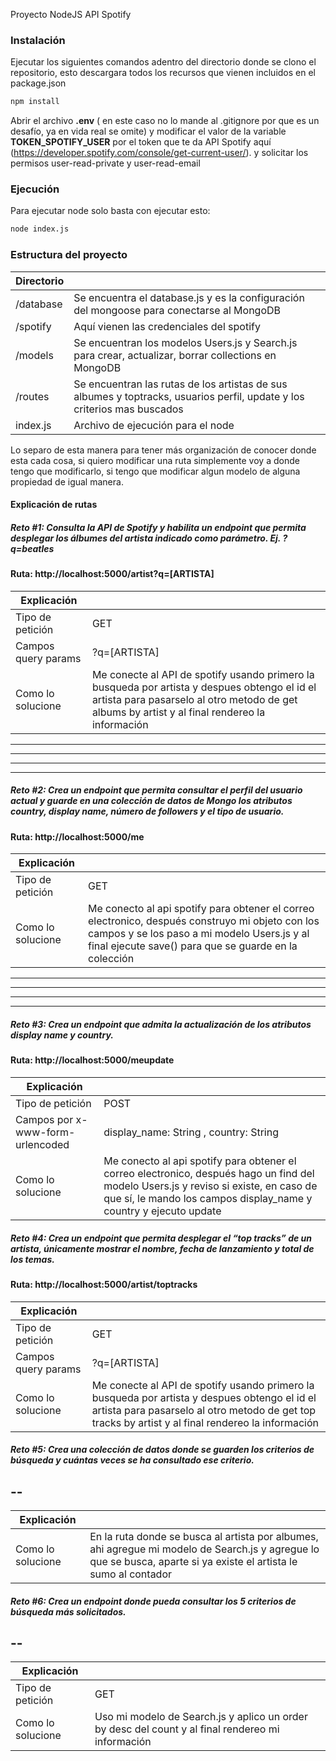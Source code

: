Proyecto NodeJS API Spotify

### Instalación

Ejecutar los siguientes comandos adentro del directorio donde se clono el repositorio, esto descargara todos los recursos que vienen incluidos en el package.json

```sh
npm install
```

Abrir el archivo **.env** ( en este caso no lo mande al .gitignore por que es un desafío, ya en vida real se omite) y modificar el valor de la variable **TOKEN_SPOTIFY_USER** por el token que te da API Spotify aquí  (https://developer.spotify.com/console/get-current-user/).  y solicitar los permisos user-read-private y user-read-email

### Ejecución

Para ejecutar node solo basta con ejecutar esto:

```sh
node index.js
```

### Estructura del proyecto

| Directorio |  |
| ------ | ------ |
| /database | Se encuentra el database.js y es la configuración del mongoose para conectarse al MongoDB |
| /spotify | Aquí vienen las credenciales del spotify |
| /models | Se encuentran los modelos Users.js y Search.js para crear, actualizar, borrar collections en MongoDB |
| /routes | Se encuentran las rutas de los artistas de sus albumes y toptracks, usuarios perfil, update y los criterios mas buscados |
| index.js | Archivo de ejecución para el node |

Lo separo de esta manera para tener más organización de conocer donde esta cada cosa, si quiero modificar una ruta simplemente voy a donde tengo que modificarlo, si tengo que modificar algun modelo de alguna propiedad de igual manera.


#### Explicación de rutas

##### Reto #1: *Consulta la API de Spotify y habilita un endpoint que permita desplegar los álbumes del artista indicado como parámetro. Ej. ?q=beatles*

#### Ruta: http://localhost:5000/artist?q=[ARTISTA]

| Explicación |  |
| ------ | ------ |
| Tipo de petición | GET |
| Campos query params | ?q=[ARTISTA]|
| Como lo solucione |Me conecte al API de spotify usando primero la busqueda por artista y despues obtengo el id el artista para pasarselo al otro metodo de get albums by artist y al final rendereo la información|

------
------
------
------


##### Reto #2: *Crea un endpoint que permita consultar el perfil del usuario actual y guarde en una colección de datos de Mongo los atributos country, display name, número de followers y el tipo de usuario.*

#### Ruta: http://localhost:5000/me

| Explicación |  |
| ------ | ------ |
| Tipo de petición | GET |
| Como lo solucione | Me conecto al api spotify para obtener el correo electronico, después construyo mi objeto con los campos y se los paso a mi modelo Users.js y al final ejecute save() para que se guarde en la colección |


------
------
------
------


##### Reto #3: *Crea un endpoint que admita la actualización de los atributos display name y country.*

#### Ruta: http://localhost:5000/meupdate

| Explicación |  |
| ------ | ------ |
| Tipo de petición | POST |
| Campos por x-www-form-urlencoded | display_name: String , country: String|
| Como lo solucione | Me conecto al api spotify para obtener el correo electronico, después hago un find del modelo Users.js y reviso si existe, en caso de que sí, le mando los campos display_name y country y ejecuto update |

##### Reto #4: *Crea un endpoint que permita desplegar el “top tracks” de un artista, únicamente mostrar el nombre, fecha de lanzamiento y total de los temas.*

#### Ruta: http://localhost:5000/artist/toptracks

| Explicación |  |
| ------ | ------ |
| Tipo de petición | GET |
| Campos query params | ?q=[ARTISTA]|
| Como lo solucione | Me conecte al API de spotify usando primero la busqueda por artista y despues obtengo el id el artista para pasarselo al otro metodo de get top tracks by artist y al final rendereo la información  |

##### Reto #5: *Crea una colección de datos donde se guarden los criterios de búsqueda y cuántas veces se ha consultado ese criterio.*

--
--

| Explicación |  |
| ------ | ------ |
| Como lo solucione | En la ruta donde se busca al artista por albumes, ahi agregue mi modelo de Search.js y agregue lo que se busca, aparte si ya existe el artista le sumo al contador |

##### Reto #6: *Crea un endpoint donde pueda consultar los 5 criterios de búsqueda más solicitados.*

--
--

| Explicación |  |
| ------ | ------ |
| Tipo de petición | GET |
| Como lo solucione | Uso mi modelo de Search.js y aplico un order by desc del count y al final rendereo mi información |

